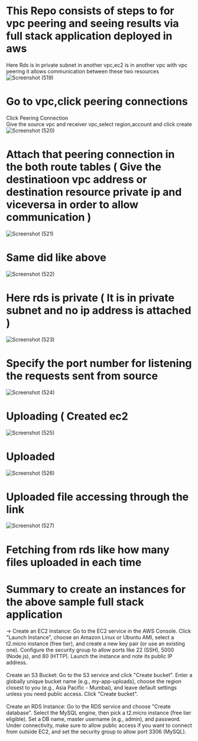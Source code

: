 # This Repo consists of steps to for vpc peering and seeing results via full stack application deployed in aws <br>
Here Rds is in private subnet in another vpc,ec2 is in another vpc with vpc peering it allows communication between these two resources <br>
![Screenshot (519)](https://github.com/user-attachments/assets/f4a22758-6f83-4133-b34a-98e54b014b11)
# Go to vpc,click peering connections 
Click Peering Connection <br>
Give the source vpc and receiver vpc,select region,account and click create
![Screenshot (520)](https://github.com/user-attachments/assets/81a2e076-bd15-4fbd-8fa2-e1b144f7d89c)
# Attach that peering connection in the both route tables ( Give the destinatioon vpc address or destination resource private ip and viceversa in order to allow communication )
![Screenshot (521)](https://github.com/user-attachments/assets/3f6f4c3a-d7d7-48c4-b8bf-23c12f24aa6e)
# Same did like above
![Screenshot (522)](https://github.com/user-attachments/assets/621ea2f9-be7a-43a5-9dce-1a105f405f0b)
# Here rds is private ( It is in private subnet and no ip address is attached )
![Screenshot (523)](https://github.com/user-attachments/assets/0c0a949c-a03f-4430-ba6a-d4469bca4da9)
# Specify the port number for listening the requests sent from source
![Screenshot (524)](https://github.com/user-attachments/assets/1b082275-f606-4df9-aa2d-94dbb3b3d255)
# Uploading ( Created ec2 
![Screenshot (525)](https://github.com/user-attachments/assets/0c97daa1-d83e-4a4f-b526-7831f75e54e2)
# Uploaded
![Screenshot (526)](https://github.com/user-attachments/assets/afe62740-8f95-4034-8189-774542e028f0)
# Uploaded file accessing through the link
![Screenshot (527)](https://github.com/user-attachments/assets/ee0e181e-5f55-4574-b65e-818828019d58)
# Fetching from rds like how many files uploaded in each time





# Summary to create an instances for the above sample full stack application
-> Create an EC2 Instance:
Go to the EC2 service in the AWS Console. Click "Launch Instance", choose an Amazon Linux or Ubuntu AMI, select a t2.micro instance (free tier), and create a new key pair (or use an existing one). Configure the security group to allow ports like 22 (SSH), 5000 (Node.js), and 80 (HTTP). Launch the instance and note its public IP address.
<br> <br>
Create an S3 Bucket:
Go to the S3 service and click "Create bucket". Enter a globally unique bucket name (e.g., my-app-uploads), choose the region closest to you (e.g., Asia Pacific - Mumbai), and leave default settings unless you need public access. Click "Create bucket".
<br> <br>
Create an RDS Instance:
Go to the RDS service and choose "Create database". Select the MySQL engine, then pick a t2.micro instance (free tier eligible). Set a DB name, master username (e.g., admin), and password. Under connectivity, make sure to allow public access if you want to connect from outside EC2, and set the security group to allow port 3306 (MySQL).
